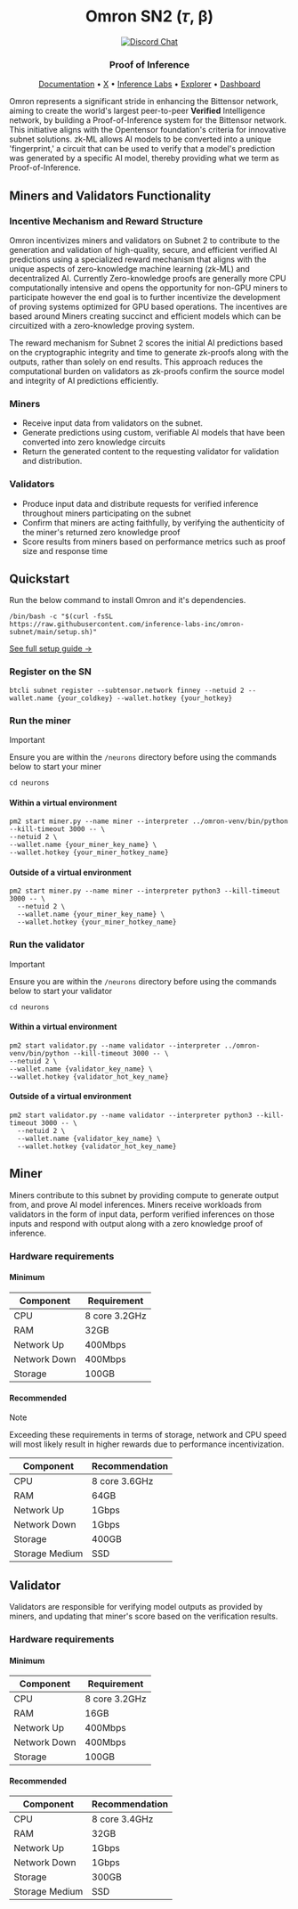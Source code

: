 <div align="center">

# **Omron SN2 (𝜏, β)**

[![Discord Chat](https://img.shields.io/discord/308323056592486420.svg?logo=discord)](https://discord.gg/bittensor)

### Proof of Inference

[Documentation](https://docs.omron.ai/) • [X](https://twitter.com/omron_ai) • [Inference Labs](https://twitter.com/inference_labs) • [Explorer](https://taostats.io/) • [Dashboard](https://wandb.ai/inferencelabs/omron)

</div>

Omron represents a significant stride in enhancing the Bittensor network, aiming to create the world's largest peer-to-peer **Verified** Intelligence network, by building a Proof-of-Inference system for the Bittensor network. This initiative aligns with the Opentensor foundation's criteria for innovative subnet solutions. zk-ML allows AI models to be converted into a unique 'fingerprint,' a circuit that can be used to verify that a model's prediction was generated by a specific AI model, thereby providing what we term as Proof-of-Inference.

## Miners and Validators Functionality

### Incentive Mechanism and Reward Structure

Omron incentivizes miners and validators on Subnet 2 to contribute to the generation and validation of high-quality, secure, and efficient verified AI predictions using a specialized reward mechanism that aligns with the unique aspects of zero-knowledge machine learning (zk-ML) and decentralized AI. Currently Zero-knowledge proofs are generally more CPU computationally intensive and opens the opportunity for non-GPU miners to participate however the end goal is to further incentivize the development of proving systems optimized for GPU based operations. The incentives are based around Miners creating succinct and efficient models which can be circuitized with a zero-knowledge proving system.

The reward mechanism for Subnet 2 scores the initial AI predictions based on the cryptographic integrity and time to generate zk-proofs along with the outputs, rather than solely on end results. This approach reduces the computational burden on validators as zk-proofs confirm the source model and integrity of AI predictions efficiently.

### Miners

- Receive input data from validators on the subnet.
- Generate predictions using custom, verifiable AI models that have been converted into zero knowledge circuits
- Return the generated content to the requesting validator for validation and distribution.

### Validators

- Produce input data and distribute requests for verified inference throughout miners participating on the subnet
- Confirm that miners are acting faithfully, by verifying the authenticity of the miner's returned zero knowledge proof
- Score results from miners based on performance metrics such as proof size and response time

## Quickstart

Run the below command to install Omron and it's dependencies.

```console
/bin/bash -c "$(curl -fsSL https://raw.githubusercontent.com/inference-labs-inc/omron-subnet/main/setup.sh)"
```

[See full setup guide →](docs/shared_setup_steps.md)

### Register on the SN

```console
btcli subnet register --subtensor.network finney --netuid 2 --wallet.name {your_coldkey} --wallet.hotkey {your_hotkey}
```

### Run the miner

> [!IMPORTANT]
> Ensure you are within the `/neurons` directory before using the commands below to start your miner
>
> ```console
> cd neurons
> ```

#### Within a virtual environment

```console
pm2 start miner.py --name miner --interpreter ../omron-venv/bin/python --kill-timeout 3000 -- \
--netuid 2 \
--wallet.name {your_miner_key_name} \
--wallet.hotkey {your_miner_hotkey_name}
```

#### Outside of a virtual environment

```console
pm2 start miner.py --name miner --interpreter python3 --kill-timeout 3000 -- \
  --netuid 2 \
  --wallet.name {your_miner_key_name} \
  --wallet.hotkey {your_miner_hotkey_name}
```

### Run the validator

> [!IMPORTANT]
> Ensure you are within the `/neurons` directory before using the commands below to start your validator
>
> ```console
> cd neurons
> ```

#### Within a virtual environment

```console
pm2 start validator.py --name validator --interpreter ../omron-venv/bin/python --kill-timeout 3000 -- \
--netuid 2 \
--wallet.name {validator_key_name} \
--wallet.hotkey {validator_hot_key_name}
```

#### Outside of a virtual environment

```console
pm2 start validator.py --name validator --interpreter python3 --kill-timeout 3000 -- \
  --netuid 2 \
  --wallet.name {validator_key_name} \
  --wallet.hotkey {validator_hot_key_name}
```

## Miner

Miners contribute to this subnet by providing compute to generate output from, and prove AI model inferences. Miners receive workloads from validators in the form of input data, perform verified inferences on those inputs and respond with output along with a zero knowledge proof of inference.

### Hardware requirements

#### Minimum

| Component    | Requirement   |
| ------------ | ------------- |
| CPU          | 8 core 3.2GHz |
| RAM          | 32GB          |
| Network Up   | 400Mbps       |
| Network Down | 400Mbps       |
| Storage      | 100GB         |

#### Recommended

> [!NOTE]
> Exceeding these requirements in terms of storage, network and CPU speed will most likely result in higher rewards due to performance incentivization.

| Component      | Recommendation |
| -------------- | -------------- |
| CPU            | 8 core 3.6GHz  |
| RAM            | 64GB           |
| Network Up     | 1Gbps          |
| Network Down   | 1Gbps          |
| Storage        | 400GB          |
| Storage Medium | SSD            |

## Validator

Validators are responsible for verifying model outputs as provided by miners, and updating that miner's score based on the verification results.

### Hardware requirements

#### Minimum

| Component    | Requirement   |
| ------------ | ------------- |
| CPU          | 8 core 3.2GHz |
| RAM          | 16GB          |
| Network Up   | 400Mbps       |
| Network Down | 400Mbps       |
| Storage      | 100GB         |

#### Recommended

| Component      | Recommendation |
| -------------- | -------------- |
| CPU            | 8 core 3.4GHz  |
| RAM            | 32GB           |
| Network Up     | 1Gbps          |
| Network Down   | 1Gbps          |
| Storage        | 300GB          |
| Storage Medium | SSD            |
